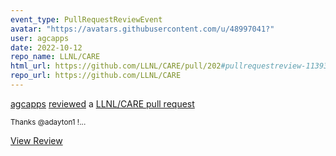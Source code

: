 ```yaml
---
event_type: PullRequestReviewEvent
avatar: "https://avatars.githubusercontent.com/u/48997041?"
user: agcapps
date: 2022-10-12
repo_name: LLNL/CARE
html_url: https://github.com/LLNL/CARE/pull/202#pullrequestreview-1139346312
repo_url: https://github.com/LLNL/CARE
---
```


<a href='https://github.com/agcapps' target='_blank'>agcapps</a> <a href='https://github.com/LLNL/CARE/pull/202#pullrequestreview-1139346312' target='_blank'>reviewed</a> a <a href='https://github.com/LLNL/CARE/pull/202' target='_blank'>LLNL/CARE pull request</a>

<small>Thanks @adayton1 !...</small>

<a href='https://github.com/LLNL/CARE/pull/202#pullrequestreview-1139346312' target='_blank'>View Review</a>
